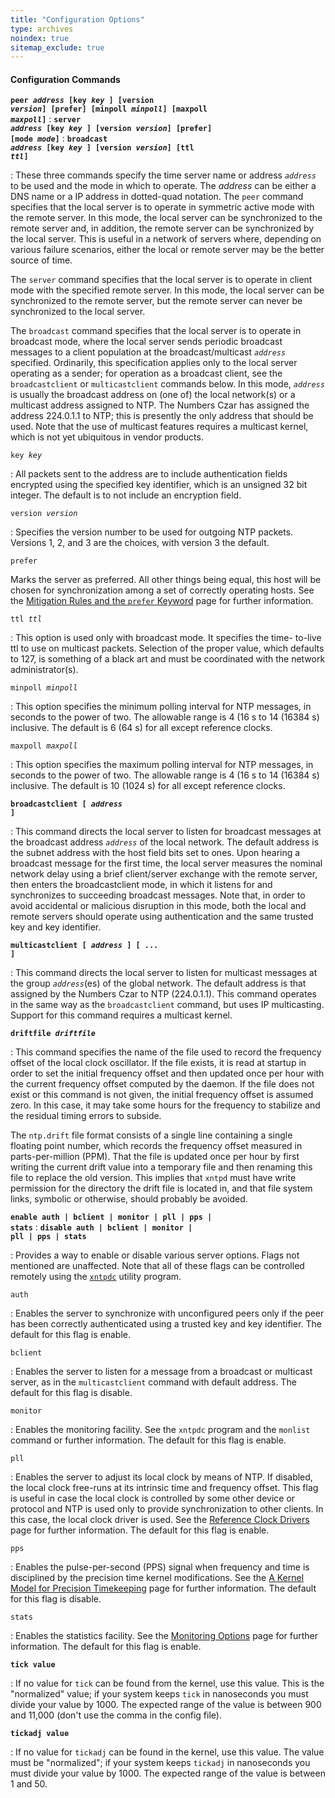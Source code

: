 ```yaml
---
title: "Configuration Options"
type: archives
noindex: true 
sitemap_exclude: true
---
```


#### Configuration Commands

<code>**peer _address_ [key _key_ ] [version _version_] [prefer] [minpoll _minpoll_] [maxpoll _maxpoll_]**</code>
: <code>**server _address_ [key _key_ ] [version _version_] [prefer] [mode _mode_]**</code>
: <code>**broadcast _address_ [key _key_ ] [version _version_] [ttl _ttl_]**</code>

: These three commands specify the time server name or address <code>_address_</code> to be used and the mode in which to operate. The _address_ can be either a DNS name or a IP address in dotted-quad notation. The <code>peer</code> command specifies that the local server is to operate in symmetric active mode with the remote server. In this mode, the local server can be synchronized to the remote server and, in addition, the remote server can be synchronized by the local server. This is useful in a network of servers where, depending on various failure scenarios, either the local or remote server may be the better source of time.

The <code>server</code> command specifies that the local server is to operate in client mode with the specified remote server. In this mode, the local server can be synchronized to the remote server, but the remote server can never be synchronized to the local server.

The <code>broadcast</code> command specifies that the local server is to operate in broadcast mode, where the local server sends periodic broadcast messages to a client population at the broadcast/multicast <code>_address_</code> specified. Ordinarily, this specification applies only to the local server operating as a sender; for operation as a broadcast client, see the <code>broadcastclient</code> or <code>multicastclient</code> commands below. In this mode, <code>_address_</code> is usually the broadcast address on (one of) the local network(s) or a multicast address assigned to NTP. The Numbers Czar has assigned the address 224.0.1.1 to NTP; this is presently the only address that should be used. Note that the use of multicast features requires a multicast kernel, which is not yet ubiquitous in vendor products.

<code>key _key_</code>

: All packets sent to the address are to include authentication fields encrypted using the specified key identifier, which is an unsigned 32 bit integer. The default is to not include an encryption field. 

<code>version _version_</code>

: Specifies the version number to be used for outgoing NTP packets. Versions 1, 2, and 3 are the choices, with version 3 the default.  

<code>prefer</code>

Marks the server as preferred. All other things being equal, this host will be chosen for synchronization among a set of correctly operating hosts. See the [Mitigation Rules and the <code>prefer</code> Keyword](/documentation/3-5.93e/prefer/) page for further information. 

<code>ttl _ttl_</code>

: This option is used only with broadcast mode. It specifies the time- to-live ttl to use on multicast packets. Selection of the proper value, which defaults to 127, is something of a black art and must be coordinated with the network administrator(s). 

<code>minpoll _minpoll_</code>

: This option specifies the minimum polling interval for NTP messages, in seconds to the power of two. The allowable range is 4 (16 s to 14 (16384 s) inclusive. The default is 6 (64 s) for all except reference clocks. 

<code>maxpoll _maxpoll_</code>

: This option specifies the maximum polling interval for NTP messages, in seconds to the power of two. The allowable range is 4 (16 s to 14 (16384 s) inclusive. The default is 10 (1024 s) for all except reference clocks. 

<code>**broadcastclient [ _address_ ]**</code>

: This command directs the local server to listen for broadcast messages at the broadcast address <code>_address_</code> of the local network. The default address is the subnet address with the host field bits set to ones. Upon hearing a broadcast message for the first time, the local server measures the nominal network delay using a brief client/server exchange with the remote server, then enters the broadcastclient mode, in which it listens for and synchronizes to succeeding broadcast messages. Note that, in order to avoid accidental or malicious disruption in this mode, both the local and remote servers should operate using authentication and the same trusted key and key identifier.

<code>**multicastclient [ _address_ ] [ ... ]**</code>

: This command directs the local server to listen for multicast messages at the group <code>_address_</code>(es) of the global network. The default address is that assigned by the Numbers Czar to NTP (224.0.1.1). This command operates in the same way as the <code>broadcastclient</code> command, but uses IP multicasting. Support for this command requires a multicast kernel.

<code>**driftfile _driftfile_**</code>

: This command specifies the name of the file used to record the frequency offset of the local clock oscillator. If the file exists, it is read at startup in order to set the initial frequency offset and then updated once per hour with the current frequency offset computed by the daemon. If the file does not exist or this command is not given, the initial frequency offset is assumed zero. In this case, it may take some hours for the frequency to stabilize and the residual timing errors to subside.

The <code>ntp.drift</code> file format consists of a single line containing a single floating point number, which records the frequency offset measured in parts-per-million (PPM). That the file is updated once per hour by first writing the current drift value into a temporary file and then renaming this file to replace the old version. This implies that <code>xntpd</code> must have write permission for the directory the drift file is located in, and that file system links, symbolic or otherwise, should probably be avoided.

<code>**enable auth | bclient | monitor | pll | pps | stats**</code>
: <code>**disable auth | bclient | monitor | pll | pps | stats**</code>

: Provides a way to enable or disable various server options. Flags not mentioned are unaffected. Note that all of these flags can be controlled remotely using the [<code>xntpdc</code>](/documentation/3-5.93e/xntpdc/) utility program.

<code>auth</code>

: Enables the server to synchronize with unconfigured peers only if the peer has been correctly authenticated using a trusted key and key identifier. The default for this flag is enable.

<code>bclient</code>

: Enables the server to listen for a message from a broadcast or multicast server, as in the <code>multicastclient</code> command with default address. The default for this flag is disable.

<code>monitor</code>

: Enables the monitoring facility. See the <code>xntpdc</code> program and the <code>monlist</code> command or further information. The default for this flag is enable.

<code>pll</code>

: Enables the server to adjust its local clock by means of NTP. If disabled, the local clock free-runs at its intrinsic time and frequency offset. This flag is useful in case the local clock is controlled by some other device or protocol and NTP is used only to provide synchronization to other clients. In this case, the local clock driver is used. See the [Reference Clock Drivers](/documentation/3-5.93e/refclock/) page for further information. The default for this flag is enable.

<code>pps</code>

: Enables the pulse-per-second (PPS) signal when frequency and time is disciplined by the precision time kernel modifications. See the [A Kernel Model for Precision Timekeeping](/documentation/3-5.93e/kern/) page for further information. The default for this flag is disable.

<code>stats</code>

: Enables the statistics facility. See the [Monitoring Options](/documentation/3-5.93e/monopt/) page for further information. The default for this flag is enable.

<code>**tick value**</code>

: If no value for <code>tick</code> can be found from the kernel, use this value. This is the "normalized" value; if your system keeps <code>tick</code> in nanoseconds you must divide your value by 1000. The expected range of the value is between 900 and 11,000 (don't use the comma in the config file).

<code>**tickadj value**</code>

: If no value for <code>tickadj</code> can be found in the kernel, use this value. The value must be "normalized"; if your system keeps <code>tickadj</code> in nanoseconds you must divide your value by 1000. The expected range of the value is between 1 and 50.